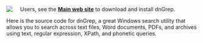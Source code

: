 <img style="float: left; margin-right: 20px;" src="http://dngrep.github.io/images/Logo.png"> Users, see the **[Main web site](http://dngrep.github.io/)** to download and install dnGrep.

Here is the source code for dnGrep, a great Windows search utility that allows you to search across text files, Word documents, PDFs, and archives using text, regular expression, XPath, and phonetic queries.
<div style="clear:both;"/>
